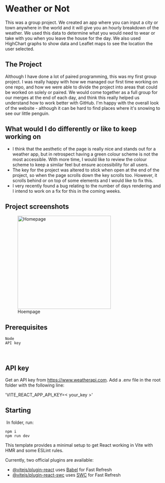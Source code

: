 # Weather or Not
This was a group project. We created an app where you can input a city or town anywhere in the world and it will give you an hourly breakdown of the weather. We used this data to determine what you would need to wear or take with you when you leave the house for the day. We also used HighChart graphs to show data and Leaflet maps to see the location the user selected.


## The Project
Although I have done a lot of paired programming, this was my first group project. I was really happy with how we managed our first time working on one repo, and how we were able to divide the project into areas that could be worked on solely or paired. We would come together as a full group for our merges at the end of each day, and think this really helped us understand how to work better with GitHub. I'm happy with the overall look of the website - although it can be hard to find places where it's snowing to see our little penguin.


## What would I do differently or like to keep working on
- I think that the aesthetic of the page is really nice and stands out for a weather app, but in retrospect having a green colour scheme is not the most accessible. With more time, I would like to review the colour scheme to keep a similar feel but ensure accessibility for all users.
- The key for the project was altered to stick when open at the end of the project, so when the page scrolls down the key scrolls too. However, it scrolls behind or on top of some elements and I would like to fix this.
- I very recently found a bug relating to the number of days rendering and I intend to work on a fix for this in the coming weeks.

## Project screenshots
<figure>
  <img width="300" alt="Homepage" src="https://github.com/frasey/Weather_project/assets/129194569/47840f3f-386d-4b41-a8c8-b0351e358988">
  <figcaption>Hoempage</figcaption>
</figure>

## Prerequisites 
```
Node
API key
```
​
## API key
Get an API key from https://www.weatherapi.com. 
Add a .env file in the root folder with the following line:

'VITE_REACT_APP_API_KEY=< your_key >'
​
## Starting    
​
In folder, run:
```
npm i 
npm run dev 
```

This template provides a minimal setup to get React working in Vite with HMR and some ESLint rules.

Currently, two official plugins are available:

- [@vitejs/plugin-react](https://github.com/vitejs/vite-plugin-react/blob/main/packages/plugin-react/README.md) uses [Babel](https://babeljs.io/) for Fast Refresh
- [@vitejs/plugin-react-swc](https://github.com/vitejs/vite-plugin-react-swc) uses [SWC](https://swc.rs/) for Fast Refresh
